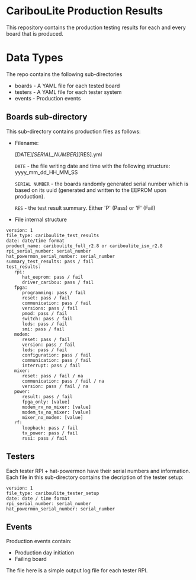 # CaribouLite Production Results
This repository contains the production testing results for each and every board that is produced.

# Data Types
The repo contains the following sub-directories
 - boards - A YAML file for each tested board
 - testers - A YAML file for each tester system
 - events - Production events

## Boards sub-directory
This sub-directory contains production files as follows:
- Filename:

  [DATE]_[SERIAL_NUMBER]_[RES].yml
  
  `DATE` - the file writing date and time with the following structure: yyyy_mm_dd_HH_MM_SS
  
  `SERIAL NUMBER` - the boards randomly generated serial number which is based on its uuid (generated and written to the EEPROM upon production).
  
  `RES` - the test result summary. Either 'P' (Pass) or 'F' (Fail)
  
- File internal structure
```
version: 1
file_type: cariboulite_test_results
date: date/time format
product_name: cariboulite_full_r2.8 or cariboulite_ism_r2.8
rpi_serial_number: serial_number
hat_powermon_serial_number: serial_number
summary_test_results: pass / fail
test_results:
   rpi:
      hat_eeprom: pass / fail
      driver_caribou: pass / fail
   fpga:
      programming: pass / fail
      reset: pass / fail
      communication: pass / fail
      versions: pass / fail
      pmod: pass / fail
      switch: pass / fail
      leds: pass / fail
      smi: pass / fail
   modem:
      reset: pass / fail
      version: pass / fail
      leds: pass / fail
      configuration: pass / fail
      communication: pass / fail
      interrupt: pass / fail
   mixer:
      reset: pass / fail / na
      communication: pass / fail / na
      version: pass / fail / na
   power:
      result: pass / fail
      fpga_only: [value]
      modem_rx_no_mixer: [value]
      modem_tx_no_mixer: [value]
      mixer_no_modem: [value]   
   rf:
      loopback: pass / fail
      tx_power: pass / fail
      rssi: pass / fail
```

## Testers
Each tester RPI + hat-powermon have their serial numbers and information.
Each file in this sub-directory contains the decription of the tester setup:
```
version: 1
file_type: cariboulite_tester_setup
date: date / time format
rpi_serial_number: serial_number
hat_powermon_serial_number: serial_number
```

## Events
Production events contain:
 - Production day initiation
 - Failing board

The file here is a simple output log file for each tester RPI.
